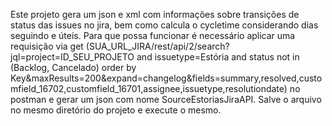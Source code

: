 Este projeto gera um json e xml com informações sobre transições de status das issues no jira, bem como calcula o cycletime considerando dias seguindo e úteis.
Para que possa funcionar é necessário aplicar uma requisição via get (SUA_URL_JIRA/rest/api/2/search?jql=project=ID_SEU_PROJETO and issuetype=Estória and status not in (Backlog, Cancelado) order by Key&maxResults=200&expand=changelog&fields=summary,resolved,customfield_16702,customfield_16701,assignee,issuetype,resolutiondate) no postman e gerar um json com nome SourceEstoriasJiraAPI.
Salve o arquivo no mesmo diretório do projeto e execute o mesmo.
